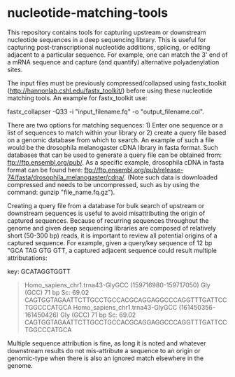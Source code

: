 nucleotide-matching-tools
=========================

This repository contains tools for capturing upstream or downstream nucleotide sequences in a deep sequencing library. This is useful for capturing post-transcriptional nucleotide additions, splicing, or editing adjacent to a particular sequence. For example, one can match the 3' end of a mRNA sequence and capture (and quantify) alternative polyadenylation sites.

The input files must be previously compressed/collapsed using fastx_toolkit (http://hannonlab.cshl.edu/fastx_toolkit/) before using these nucleotide matching tools. An example for fastx_toolkit use: 

  fastx_collapser -Q33 -i "input_filename.fq" -o "output_filename.col". 

There are two options for matching sequences: 1) Enter one sequence or a list of sequences to match within your library or 2) create a query file based on a genomic database from which to search. An example of such a file would be the drosophila melanogaster cDNA library in fasta format. Such databases that can be used to generate a query file can be obtained from: ftp://ftp.ensembl.org/pub/. As a specific example, drosophila cDNA in fasta format can be found here: ftp://ftp.ensembl.org/pub/release-74/fasta/drosophila_melanogaster/cdna/. (Note such data is downloaded compressed and needs to be uncompressed, such as by using the command: gunzip "file_name.fq.gz").

Creating a query file from a database for bulk search of upstream or downstream sequences is useful to avoid misattributing the origin of captured sequences. Because of recurring sequences throughout the genome and given deep sequencing libraries are composed of relatively short (50-300 bp) reads, it is important to review all potential origins of a captured sequence. For example, given a query/key sequence of 12 bp "GCA TAG GTG GTT, a captured adjacent sequence could result multiple attributations:

  key: GCATAGGTGGTT
  >Homo_sapiens_chr1.trna43-GlyGCC (159716980-159717050)  Gly (GCC) 71 bp  Sc: 69.02
  CAGTGGTAGAATTCTTGCCTGCCACGCAGGAGGCCCAGGTTTGATTCCTGGCCCATGCA
  >Homo_sapiens_chr1.trna43-GlyGCC (161450356-161450426)  Gly (GCC) 71 bp  Sc: 69.02
  CAGTGGTAGAATTCTTGCCTGCCACGCAGGAGGCCCAGGTTTGATTCCTGGCCCATGCA

Multiple sequence attribution is fine, as long it is noted and whatever downstream results do not mis-attribute a sequence to an origin or genomic-type when there is also an ignored match elsewhere in the genome.  
